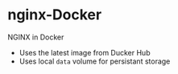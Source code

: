 # nginx-Docker
NGINX in Docker

- Uses the latest image from Ducker Hub
- Uses local `data` volume for persistant storage
